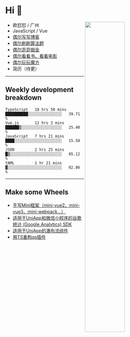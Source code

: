 # Hi 👋

[<img align="right" width="50%" src="https://github-readme-stats.vercel.app/api?username=OUDUIDUI&theme=dark&show_icons=true">](https://metrics.lecoq.io/OUDUIDUI?template=classic&#41;)


- 欧怼怼 / 广州
- JavaScript / Vue
- [偶尔写写博客](ouduidui.cn)
- [偶尔刷刷算法题](https://github.com/OUDUIDUI/algorithm-brushing)
- [偶尔逛逛掘金](https://juejin.cn/user/4309700183594366)
- [偶尔看看书、看看电影](https://www.yuque.com/books/share/3ee1684b-8e19-4849-b5aa-13d1813ded6d)
- [偶尔玩玩魔方](https://cubing.com/results/person/2014OUSH01)
- 简历（待更）

---

##  Weekly development breakdown

<!--START_SECTION:waka-->
```text
TypeScript   18 hrs 50 mins  ██████████░░░░░░░░░░░░░░░   39.71 % 
Vue.js       12 hrs 3 mins   ██████▒░░░░░░░░░░░░░░░░░░   25.40 % 
JavaScript   7 hrs 21 mins   ████░░░░░░░░░░░░░░░░░░░░░   15.50 % 
JSON         2 hrs 25 mins   █▒░░░░░░░░░░░░░░░░░░░░░░░   05.12 % 
YAML         1 hr 21 mins    ▓░░░░░░░░░░░░░░░░░░░░░░░░   02.86 % 
```
<!--END_SECTION:waka-->



---

##  Make some Wheels

- [手写Mini框架（mini-vue2、mini-vue3、mini-webpack...）](https://github.com/OUDUIDUI/mini)
- [适用于UniApp和微信小程序的谷歌统计 (Google Analytics) SDK](https://github.com/OUDUIDUI/ga-tracker)
- [适用于UniApp的瀑布流组件](https://github.com/OUDUIDUI/uniapp-waterfalls-flow)
- [用TS重构qs插件](https://github.com/OUDUIDUI/qs)



